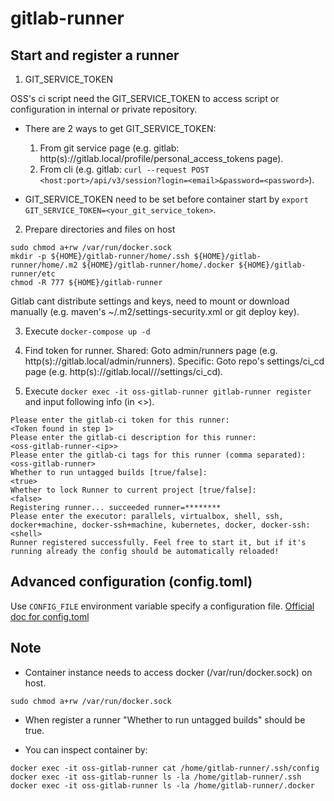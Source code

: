 
# gitlab-runner

## Start and register a runner

1. GIT_SERVICE_TOKEN

OSS's ci script need the GIT_SERVICE_TOKEN to access script or configuration in internal or private repository.

- There are 2 ways to get GIT_SERVICE_TOKEN:

  1. From git service page (e.g. gitlab: http(s)://gitlab.local/profile/personal_access_tokens page).
  2. From cli (e.g. gitlab: `curl --request POST <host:port>/api/v3/session?login=<email>&password=<password>`).

- GIT_SERVICE_TOKEN need to be set before container start by `export GIT_SERVICE_TOKEN=<your_git_service_token>`.

2. Prepare directories and files on host
```
sudo chmod a+rw /var/run/docker.sock
mkdir -p ${HOME}/gitlab-runner/home/.ssh ${HOME}/gitlab-runner/home/.m2 ${HOME}/gitlab-runner/home/.docker ${HOME}/gitlab-runner/etc
chmod -R 777 ${HOME}/gitlab-runner
```
Gitlab cant distribute settings and keys, need to mount or download manually (e.g. maven's ~/.m2/settings-security.xml or git deploy key).

3. Execute `docker-compose up -d`

4. Find token for runner.
Shared: Goto admin/runners page (e.g. http(s)://gitlab.local/admin/runners).
Specific: Goto repo's settings/ci_cd page (e.g. http(s)://gitlab.local/<namespace>/<repo>/settings/ci_cd).

5. Execute `docker exec -it oss-gitlab-runner gitlab-runner register` and input following info (in <>).
```
Please enter the gitlab-ci token for this runner:
<Token found in step 1>
Please enter the gitlab-ci description for this runner:
<oss-gitlab-runner-<ip>>
Please enter the gitlab-ci tags for this runner (comma separated):
<oss-gitlab-runner>
Whether to run untagged builds [true/false]:
<true>
Whether to lock Runner to current project [true/false]:
<false>
Registering runner... succeeded runner=********
Please enter the executor: parallels, virtualbox, shell, ssh, docker+machine, docker-ssh+machine, kubernetes, docker, docker-ssh:
<shell>
Runner registered successfully. Feel free to start it, but if it's running already the config should be automatically reloaded!
```

## Advanced configuration (config.toml)
Use `CONFIG_FILE` environment variable specify a configuration file.
[Official doc for config.toml](https://docs.gitlab.com/runner/configuration/advanced-configuration.html)

## Note
- Container instance needs to access docker (/var/run/docker.sock) on host.
```
sudo chmod a+rw /var/run/docker.sock
```

- When register a runner "Whether to run untagged builds" should be true.

- You can inspect container by:
```
docker exec -it oss-gitlab-runner cat /home/gitlab-runner/.ssh/config
docker exec -it oss-gitlab-runner ls -la /home/gitlab-runner/.ssh
docker exec -it oss-gitlab-runner ls -la /home/gitlab-runner/.docker
```
